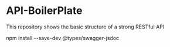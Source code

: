# API-BoilerPlate
This repository shows the basic structure of a strong RESTful API

npm install --save-dev @types/swagger-jsdoc
